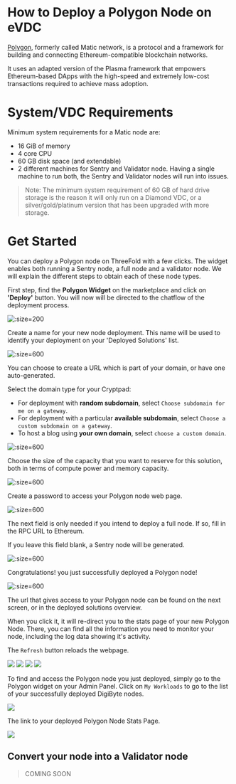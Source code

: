 # How to Deploy a Polygon Node on eVDC

[Polygon](https://polygon.technology), formerly called Matic network, is a protocol and a framework for building and connecting Ethereum-compatible blockchain networks.

It uses an adapted version of the Plasma framework that empowers Ethereum-based DApps with the high-speed and extremely low-cost transactions required to achieve mass adoption.

# System/VDC Requirements 

Minimum system requirements for a Matic node are: 
- 16 GiB of memory
- 4 core CPU 
- 60 GB disk space (and extendable)
- 2 different machines for Sentry and Validator node. Having a single machine to run both, the Sentry and Validator nodes will run into issues. 

> Note: The minimum system requirement of 60 GB of hard drive storage is the reason it will only run on a Diamond VDC, or a silver/gold/platinum version that has been upgraded with more storage.


# Get Started

You can deploy a Polygon node on ThreeFold with a few clicks. The widget enables both running a Sentry node, a full node and a validator node. We will explain the different steps to obtain each of these node types. 

First step, find the **Polygon Widget** on the marketplace and click on **'Deploy'** button. You will now will be directed to the chatflow of the deployment process.

![](img/polygon_widget.jpg ':size=200')

Create a name for your new node deployment. This name will be used to identify your deployment on your 'Deployed Solutions' list.

![](img/polygon_01_name.jpg ':size=600')

You can choose to create a URL which is part of your domain, or have one auto-generated.

Select the domain type for your Cryptpad:
- For deployment with **random subdomain**, select `Choose subdomain for me on a gateway`. 
- For deployment with a particular **available subdomain**, select `Choose a custom subdomain on a gateway`. 
- To host a blog using **your own domain**, select `choose a custom domain`.

![](img/polygon_02_subdomain.jpg ':size=600')

Choose the size of the capacity that you want to reserve for this solution, both in terms of compute power and memory capacity. 

![](img/polygon_03_configuration.jpg ':size=600')

Create a password to access your Polygon node web page.

![](img/polygon_04_accesscode.jpg ':size=600')

The next field is only needed if you intend to deploy a full node. If so, fill in the RPC URL to Ethereum. 

If you leave this field blank, a Sentry node will be generated. 

![](img/polygon_05_rpcurl_eth.jpg ':size=600')

Congratulations! you just successfully deployed a Polygon node! 

![](img/polygon_06_success.jpg ':size=600')

The url that gives access to your Polygon node can be found on the next screen, or in the deployed solutions overview.

When you click it, it will re-direct you to the stats page of your new Polygon Node. There, you can find all the information you need to monitor your node, including the log data showing it's activity. 

The `Refresh` button reloads the webpage. 

![](img/polygon_07_nodestat1.jpg)
![](img/polygon_07_nodestat2.jpg)
![](img/polygon_07_nodestat3.jpg)
![](img/polygon_07_nodestat4.jpg)

To find and access the Polygon node you just deployed, simply go to the Polygon widget on your Admin Panel. Click on `My Workloads` to go to the list of your successfully deployed DigiByte nodes.

![](img/polygon_myworkload.jpg) 

The link  to your deployed Polygon Node Stats Page.

![](img/polygon_access.jpg) 

## Convert your node into a Validator node

> COMING SOON

